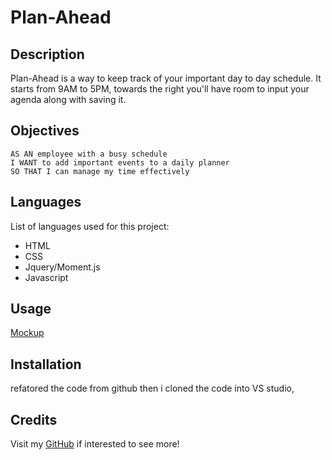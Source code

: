 # Plan-Ahead

## Description 

Plan-Ahead is a way to keep track of your important day to day schedule. It starts from 9AM to 5PM, towards the right you'll have room to input your agenda along with saving it.

## Objectives 
```
AS AN employee with a busy schedule
I WANT to add important events to a daily planner
SO THAT I can manage my time effectively
```

## Languages 

List of languages used for this project:
- HTML
- CSS 
- Jquery/Moment.js
- Javascript 

## Usage 

[Mockup](./Mockup.png)

## Installation

refatored the code from github then i cloned the code into VS studio, 

## Credits 

Visit my [GitHub](https://github.com/fheezy) if interested to see more! 

## 